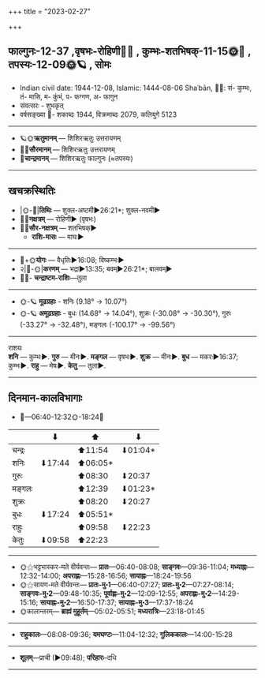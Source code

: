 +++
title = "2023-02-27"

+++
## फाल्गुनः-12-37  ,वृषभः-रोहिणी🌛🌌  ,  कुम्भः-शतभिषक्-11-15🌞🌌  ,  तपस्यः-12-09🌞🪐  , सोमः
- Indian civil date: 1944-12-08, Islamic: 1444-08-06 Shaʿbān, 🌌🌞: सं- कुम्भः, तं- मासि, म- कुंभं, प- फग्गण, अ- फागुन
- संवत्सरः - शुभकृत्
- वर्षसङ्ख्या 🌛- शकाब्दः 1944, विक्रमाब्दः 2079, कलियुगे 5123
___________________
- 🪐🌞**ऋतुमानम्** — शिशिरऋतुः उत्तरायणम्
- 🌌🌞**सौरमानम्** — शिशिरऋतुः उत्तरायणम्
- 🌛**चान्द्रमानम्** — शिशिरऋतुः फाल्गुनः (≈तपस्यः)
___________________


## खचक्रस्थितिः
- |🌞-🌛|**तिथिः** — शुक्ल-अष्टमी►26:21*; शुक्ल-नवमी►  
- 🌌🌛**नक्षत्रम्** — रोहिणी► (वृषभः)  
- 🌌🌞**सौर-नक्षत्रम्** — शतभिषक्►  
  - **राशि-मासः** — माघः► 
___________________
- 🌛+🌞**योगः** — वैधृतिः►16:08; विष्कम्भः►  
- २|🌛-🌞|**करणम्** — भद्रा►13:35; बवम्►26:21*; बालवम्►  
- 🌌🌛- **चन्द्राष्टम-राशिः**—तुला  
___________________
- 🌞-🪐 **मूढग्रहाः** - शनिः (9.18° → 10.07°)
- 🌞-🪐 **अमूढग्रहाः** - बुधः (14.68° → 14.04°), शुक्रः (-30.08° → -30.30°), गुरुः (-33.27° → -32.48°), मङ्गलः (-100.17° → -99.56°)
___________________
राशयः  
**शनि** — कुम्भः►. **गुरु** — मीनः►. **मङ्गल** — वृषभः►. **शुक्र** — मीनः►. **बुध** — मकरः►16:37; कुम्भः►. **राहु** — मेषः►. **केतु** — तुला►. 
___________________


## दिनमान-कालविभागाः
- 🌅—06:40-12:32🌞-18:24🌇  

|      |⬇     |⬆     |⬇     |
|------|-----|-----|------|
|चन्द्रः|     |⬆11:54 |⬇01:04*|
|शनिः   |⬇17:44 |⬆06:05*|     |
|गुरुः  |     |⬆08:30 |⬇20:37 |
|मङ्गलः |     |⬆12:39 |⬇01:23*|
|शुक्रः |     |⬆08:20 |⬇20:27 |
|बुधः   |⬇17:24 |⬆05:51*|     |
|राहुः  |     |⬆09:58 |⬇22:23 |
|केतुः  |⬇09:58 |⬆22:23 |     |
___________________
- 🌞⚝भट्टभास्कर-मते वीर्यवन्तः— **प्रातः**—06:40-08:08; **साङ्गवः**—09:36-11:04; **मध्याह्नः**—12:32-14:00; **अपराह्णः**—15:28-16:56; **सायाह्नः**—18:24-19:56  
- 🌞⚝सायण-मते वीर्यवन्तः— **प्रातः-मु॰1**—06:40-07:27; **प्रातः-मु॰2**—07:27-08:14; **साङ्गवः-मु॰2**—09:48-10:35; **पूर्वाह्णः-मु॰2**—12:09-12:55; **अपराह्णः-मु॰2**—14:29-15:16; **सायाह्नः-मु॰2**—16:50-17:37; **सायाह्नः-मु॰3**—17:37-18:24  
- 🌞कालान्तरम्— **ब्राह्मं मुहूर्तम्**—05:02-05:51; **मध्यरात्रिः**—23:18-01:45  
___________________
- **राहुकालः**—08:08-09:36; **यमघण्टः**—11:04-12:32; **गुलिककालः**—14:00-15:28  
___________________
- **शूलम्**—प्राची (►09:48); **परिहारः**–दधि  
___________________

